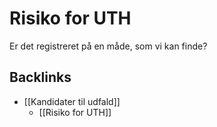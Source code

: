 # Risiko for UTH
Er det registreret på en måde, som vi kan finde?

## Backlinks
* [[Kandidater til udfald]]
	* [[Risiko for UTH]]

<!-- {BearID:C02ED7DA-6B54-45DC-B753-A0CC9AD7FD76-4241-0000022DEEE238E7} -->
